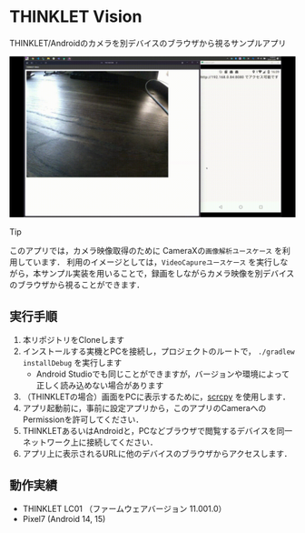 # THINKLET Vision
THINKLET/Androidのカメラを別デバイスのブラウザから視るサンプルアプリ

![preview](./docs/preview.gif)

> [!TIP]
> このアプリでは，カメラ映像取得のために CameraXの`画像解析ユースケース` を利用しています．
> 利用のイメージとしては，`VideoCapureユースケース` を実行しながら，本サンプル実装を用いることで，録画をしながらカメラ映像を別デバイスのブラウザから視ることができます．

## 実行手順
1. 本リポジトリをCloneします
2. インストールする実機とPCを接続し，プロジェクトのルートで， `./gradlew installDebug` を実行します
    - Android Studioでも同じことができますが，バージョンや環境によって正しく読み込めない場合があります
3. （THINKLETの場合）画面をPCに表示するために，[scrcpy](https://github.com/Genymobile/scrcpy) を使用します．
4. アプリ起動前に，事前に設定アプリから，このアプリのCameraへのPermissionを許可してください．
5. THINKLETあるいはAndroidと，PCなどブラウザで閲覧するデバイスを同一ネットワーク上に接続してください．
6. アプリ上に表示されるURLに他のデバイスのブラウザからアクセスします．

## 動作実績
- THINKLET LC01 （ファームウェアバージョン 11.001.0）
- Pixel7 (Android 14, 15)
